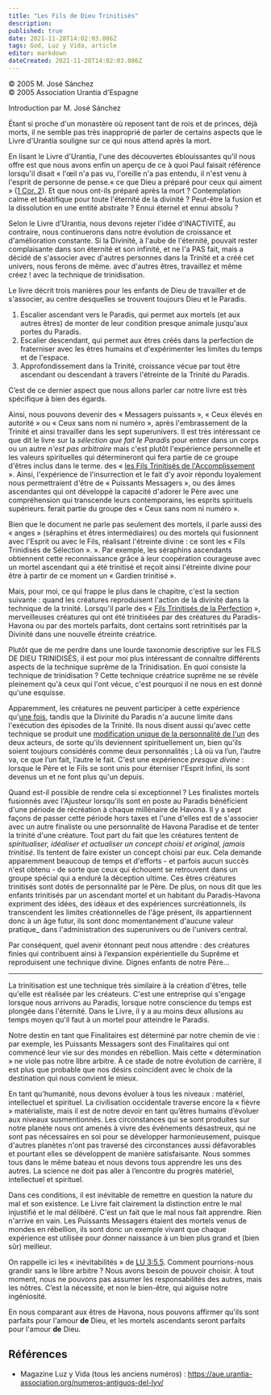 ```yaml
---
title: "Les Fils de Dieu Trinitisés"
description: 
published: true
date: 2021-11-28T14:02:03.086Z
tags: God, Luz y Vida, article
editor: markdown
dateCreated: 2021-11-28T14:02:03.086Z
---
```


<p class="v-card v-sheet theme--light gray lighten-3 px-2">© 2005 M. José Sánchez<br>© 2005 Association Urantia d'Espagne</p>



Introduction par M. José Sánchez

Étant si proche d'un monastère où reposent tant de rois et de princes, déjà morts, il ne semble pas très inapproprié de parler de certains aspects que le Livre d'Urantia souligne sur ce qui nous attend après la mort.

En lisant le Livre d'Urantia, l'une des découvertes éblouissantes qu'il nous offre est que nous avons enfin un aperçu de ce à quoi Paul faisait référence lorsqu'il disait « l'œil n'a pas vu, l'oreille n'a pas entendu, il n'est venu à l'esprit de personne de pense.« ce que Dieu a préparé pour ceux qui aiment » ([1 Cor. 2](/fr/Bible/1_Corinthians/2)). Et que nous ont-ils préparé après la mort ? Contemplation calme et béatifique pour toute l'éternité de la divinité ? Peut-être la fusion et la dissolution en une entité abstraite ? Ennui éternel et ennui absolu ?

Selon le Livre d'Urantia, nous devons rejeter l'idée d'INACTIVITÉ, au contraire, nous continuerons dans notre évolution de croissance et d'amélioration constante. Si la Divinité, à l'aube de l'éternité, pouvait rester complaisante dans son éternité et son infinité, et ne l'a PAS fait, mais a décidé de s'associer avec d'autres personnes dans la Trinité et a créé cet univers, nous ferons de même. avec d'autres êtres, travaillez et même créez ! avec la technique de trinidisation.

Le livre décrit trois manières pour les enfants de Dieu de travailler et de s'associer, au centre desquelles se trouvent toujours Dieu et le Paradis.

1. Escalier ascendant vers le Paradis, qui permet aux mortels (et aux autres êtres) de monter de leur condition presque animale jusqu'aux portes du Paradis.
2. Escalier descendant, qui permet aux êtres créés dans la perfection de fraterniser avec les êtres humains et d'expérimenter les limites du temps et de l'espace.
3. Approfondissement dans la Trinité, croissance vécue par tout être ascendant ou descendant à travers l'étreinte de la Trinité du Paradis.

C’est de ce dernier aspect que nous allons parler car notre livre est très spécifique à bien des égards.

Ainsi, nous pouvons devenir des « Messagers puissants », « Ceux élevés en autorité » ou « Ceux sans nom ni numéro », après l'embrassement de la Trinité et ainsi travailler dans les sept superunivers. Il est très intéressant ce que dit le livre sur la _sélection que fait le Paradis_ pour entrer dans un corps ou un autre _n'est pas arbitraire_ mais c'est plutôt l'expérience personnelle et les valeurs spirituelles qui détermineront qui fera partie de ce groupe d'êtres inclus dans le terme. des « <ins>les Fils Trinitisés de l'Accomplissement</ins> ». Ainsi, l'expérience de l'insurrection et le fait d'y avoir répondu loyalement nous permettraient d'être de « Puissants Messagers », ou des âmes ascendantes qui ont développé la capacité d'adorer le Père avec une compréhension qui transcende leurs contemporains, les esprits spirituels supérieurs. ferait partie du groupe des « Ceux sans nom ni numéro ».

Bien que le document ne parle pas seulement des mortels, il parle aussi des « anges » (séraphins et êtres intermédiaires) ou des mortels qui fusionnent avec l'Esprit ou avec le Fils, réalisant l'étreinte divine : ce sont les « Fils Trinidisés de Sélection ». </ins>». Par exemple, les séraphins ascendants obtiennent cette reconnaissance grâce à leur coopération courageuse avec un mortel ascendant qui a été trinitisé et reçoit ainsi l'étreinte divine pour être à partir de ce moment un « Gardien trinitisé ».

Mais, pour moi, ce qui frappe le plus dans le chapitre, c'est la section suivante : quand les créatures reproduisent l'action de la divinité dans la technique de la trinité. Lorsqu'il parle des « <ins>Fils Trinitisés de la Perfection</ins> », merveilleuses créatures qui ont été trinitisées par des créatures du Paradis-Havona ou par des mortels parfaits, dont certains sont retrinitisés par la Divinité dans une nouvelle étreinte créatrice.

Plutôt que de me perdre dans une lourde taxonomie descriptive sur les FILS DE DIEU TRINIDISÉS, il est pour moi plus intéressant de connaître différents aspects de la technique suprême de la Trinidisation. En quoi consiste la technique de trinidisation ? Cette technique créatrice suprême ne se révèle pleinement qu'à ceux qui l'ont vécue, c'est pourquoi il ne nous en est donné qu'une esquisse.

Apparemment, les créatures ne peuvent participer à cette expérience qu'<ins>une fois</ins>, tandis que la Divinité du Paradis n'a aucune limite dans l'exécution des épisodes de la Trinité. Ils nous disent aussi qu'avec cette technique se produit une <ins>modification unique de la personnalité de l'un</ins> des deux acteurs, de sorte qu'ils deviennent spirituellement un, bien qu'ils soient toujours considérés comme deux personnalités ; Là où va l’un, l’autre va, ce que l’un fait, l’autre le fait. C'est une expérience _presque divine_ : lorsque le Père et le Fils se sont unis pour éterniser l'Esprit Infini, ils sont devenus un et ne font plus qu'un depuis.

Quand est-il possible de rendre cela si exceptionnel ? Les finalistes mortels fusionnés avec l'Ajusteur lorsqu'ils sont en poste au Paradis bénéficient d'une période de récréation à chaque millénaire de Havona. Il y a sept façons de passer cette période hors taxes et l'une d'elles est de s'associer avec un autre finaliste ou une personnalité de Havona Paradise et de tenter la trinité d'une créature. Tout part du fait que les créatures tentent de _spiritualiser, idéaliser et actualiser un concept choisi et original, jamais trinitisé_. Ils tentent de faire exister un concept choisi par eux. Cela demande apparemment beaucoup de temps et d'efforts - et parfois aucun succès n'est obtenu - de sorte que ceux qui échouent se retrouvent dans un groupe spécial qui a enduré la déception ultime. Ces êtres créatures trinitisés sont dotés de personnalité par le Père. De plus, on nous dit que les enfants trinitisés par un ascendant mortel et un habitant du Paradis-Havona expriment des idées, des idéaux et des expériences surcréationnels, ils transcendent les limites créationnelles de l'âge présent, ils appartiennent donc à un âge futur, ils sont donc momentanément d'aucune valeur pratique_ dans l'administration des superunivers ou de l'univers central.

Par conséquent, quel avenir étonnant peut nous attendre : des créatures finies qui contribuent ainsi à l’expansion expérientielle du Suprême et reproduisent une technique divine. Dignes enfants de notre Père...

---

La trinitisation est une technique très similaire à la création d'êtres, telle qu'elle est réalisée par les créateurs. C'est une entreprise qui s'engage lorsque nous arrivons au Paradis, lorsque notre conscience du temps est plongée dans l'éternité. Dans le Livre, il y a au moins deux allusions au temps moyen qu'il faut à un mortel pour atteindre le Paradis.

Notre destin en tant que Finalitaires est déterminé par notre chemin de vie : par exemple, les Puissants Messagers sont des Finalitaires qui ont commencé leur vie sur des mondes en rébellion. Mais cette « détermination » ne viole pas notre libre arbitre. À ce stade de notre évolution de carrière, il est plus que probable que nos désirs coïncident avec le choix de la destination qui nous convient le mieux.

En tant qu'humanité, nous devons évoluer à tous les niveaux : matériel, intellectuel et spirituel. La civilisation occidentale traverse encore la « fièvre » matérialiste, mais il est de notre devoir en tant qu’êtres humains d’évoluer aux niveaux susmentionnés. Les circonstances qui se sont produites sur notre planète nous ont amenés à vivre des événements désastreux, qui ne sont pas nécessaires en soi pour se développer harmonieusement, puisque d'autres planètes n'ont pas traversé des circonstances aussi défavorables et pourtant elles se développent de manière satisfaisante. Nous sommes tous dans le même bateau et nous devons tous apprendre les uns des autres. La science ne doit pas aller à l’encontre du progrès matériel, intellectuel et spirituel.

Dans ces conditions, il est inévitable de remettre en question la nature du mal et son existence. Le Livre fait clairement la distinction entre le mal injustifié et le mal délibéré. C'est un fait que le mal nous fait apprendre. Rien n'arrive en vain. Les Puissants Messagers étaient des mortels venus de mondes en rébellion, ils sont donc un exemple vivant que chaque expérience est utilisée pour donner naissance à un bien plus grand et (bien sûr) meilleur.

On rappelle ici les « inévitabilités » de [LU 3:5.5](/fr/The_Urantia_Book/3#p5_5). Comment pourrions-nous grandir sans le libre arbitre ? Nous avons besoin de pouvoir choisir. À tout moment, nous ne pouvons pas assumer les responsabilités des autres, mais les nôtres. C’est la nécessité, et non le bien-être, qui aiguise notre ingéniosité.

En nous comparant aux êtres de Havona, nous pouvons affirmer qu'ils sont parfaits pour l'amour **de** Dieu, et les mortels ascendants seront parfaits pour l'amour **de** Dieu.

## Références

- Magazine Luz y Vida (tous les anciens numéros) : https://aue.urantia-association.org/numeros-antiguos-del-lyv/

